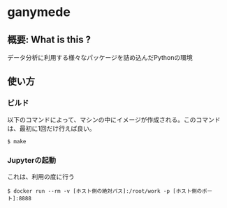 # ganymede

## 概要: What is this ?
データ分析に利用する様々なパッケージを詰め込んだPythonの環境

## 使い方 
### ビルド

以下のコマンドによって、マシンの中にイメージが作成される。このコマンドは、最初に1回だけ行えば良い。

```
$ make
```



### Jupyterの起動

これは、利用の度に行う

```
$ docker run --rm -v [ホスト側の絶対パス]:/root/work -p [ホスト側のポート]:8888
```
